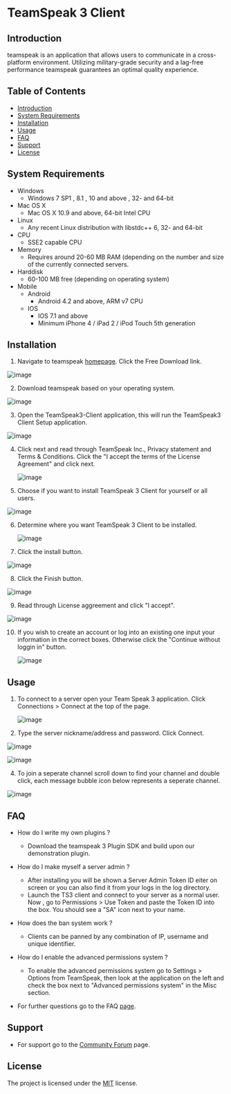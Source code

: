# TeamSpeak 3 Client


Introduction
------------
teamspeak is an application that allows users to communicate in a cross-platform environment.
Utilizing military-grade security and a lag-free performance teamspeak guarantees an optimal quality
experience. 

Table of Contents
------------------
* [Introduction](#introduction)
* [System Requirements](#system-requirements)
* [Installation](#installation)
* [Usage](#usage)
* [FAQ](#faq)
* [Support](#support)
* [License](#license)

System Requirements
-------------
* Windows 
  * Windows 7 SP1 , 8.1 , 10 and above , 32- and 64-bit
* Mac OS X
  * Mac OS X 10.9 and above, 64-bit Intel CPU
* Linux
  * Any recent Linux distribution with libstdc++ 6, 32-
    and 64-bit
* CPU
  * SSE2 capable CPU
* Memory
  * Requires around 20-60 MB RAM (depending on the number
    and size of the currently connected servers.
* Harddisk
  * 60-100 MB free (depending on operating system)
* Mobile
  * Android
    * Android 4.2 and above, ARM v7 CPU
  * IOS
    * IOS 7.1 and above
    * Minimum iPhone 4 / iPad 2 / iPod Touch 5th 
      generation

Installation
------------
1. Navigate to teamspeak [homepage](https://www.teamspeak.com/en/).
   Click the Free Download link.  

![image](https://user-images.githubusercontent.com/76662555/114241044-8a368c80-9956-11eb-87d7-dba9422a2528.png)

2. Download teamspeak based on your operating system.

![image](https://user-images.githubusercontent.com/76662555/114241497-38423680-9957-11eb-8fa6-aeae912b14d1.png)

3. Open the TeamSpeak3-Client application, this will 
   run the TeamSpeak3 Client Setup application.
   
![image](https://user-images.githubusercontent.com/76662555/114243746-22cf0b80-995b-11eb-9f59-9846606e57d4.png)



4. Click next and read through TeamSpeak Inc., Privacy
   statement and Terms & Conditions. Click the "I accept 
   the terms of the License Agreement" and click next.
   
   ![image](https://user-images.githubusercontent.com/76662555/114241762-b7d00580-9957-11eb-81e6-df75c2eeb455.png)

   
   
5. Choose if you want to install TeamSpeak 3 Client for 
   yourself or all users.


![image](https://user-images.githubusercontent.com/76662555/114241780-c1596d80-9957-11eb-933e-3d907143d2bc.png)


6. Determine where you want TeamSpeak 3 Client to be 
   installed.
   
   ![image](https://user-images.githubusercontent.com/76662555/114241900-f665c000-9957-11eb-91dc-63cc523e992a.png)

7. Click the install button.

![image](https://user-images.githubusercontent.com/76662555/114241882-ee0d8500-9957-11eb-8221-2a3d607f0c20.png)

8. Click the Finish button.

![image](https://user-images.githubusercontent.com/76662555/114241846-df26d280-9957-11eb-9bd7-69b5be1c8791.png)


9. Read through License aggreement and click "I accept".

![image](https://user-images.githubusercontent.com/76662555/114241953-0da4ad80-9958-11eb-8061-3ab8f703d00c.png)


10. If you wish to create an account or log into an existing
    one input your information in the correct boxes. Otherwise
    click the "Continue without loggin in" button.
    
    ![image](https://user-images.githubusercontent.com/76662555/114242040-3331b700-9958-11eb-972f-b49227609f9c.png)

    
    


Usage
-----
1. To connect to a server open your Team Speak 3 application. Click 
   Connections > Connect at the top of the page.
   
   ![image](https://user-images.githubusercontent.com/76662555/114242125-62482880-9958-11eb-957d-bfe37bfccd63.png)


2. Type the server nickname/address and password. Click Connect.

![image](https://user-images.githubusercontent.com/76662555/114244022-b274ba00-995b-11eb-93a8-de5f9bf220d8.png)

![image](https://user-images.githubusercontent.com/76662555/114242217-8572d800-9958-11eb-8ecb-2ad86d715d90.png)


4. To join a seperate channel scroll down to find your channel and double
   click, each message bubble icon below represents a seperate channel. 
   
![image](https://user-images.githubusercontent.com/76662555/114245617-ce2d8f80-995e-11eb-9b3b-818963761dee.png)

FAQ
----
* How do I write my own plugins ?
  * Download the teamspeak 3 Plugin SDK and build upon our demonstration plugin. 

* How do I make myself a server admin ? 
  * After installing you will be shown a Server Admin Token ID eiter on screen    or you can also find it from your logs in the log directory. 
  * Launch the TS3 client and connect to your server as a normal user. Now , go to Permissions > Use Token and paste the Token ID into the box. You should see a "SA" icon next to your name.

* How does the ban system work ?
  * Clients can be panned by any combination of IP, username and unique identifier.
* How do I enable the advanced permissions system ?
  * To enable the advanced permissions system go to Settings > Options from TeamSpeak, then look at the application on the left and check the box next to "Advanced permissions system" in the Misc section.
* For further questions go to the FAQ [page](https://support.teamspeak.com/hc/en-us).

Support
-------
* For support go to the [Community Forum](https://forum.teamspeak.com) page.

License
-------
The project is licensed under the [MIT](https://github.com/JacobMazzarese/README.md/blob/main/LICENSE) license.
